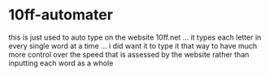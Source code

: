 # 10ff-automater

this is just used to auto type on the website 10ff.net ... 
it types each letter in every single word at a time ... i did want it to type it that way to have much more control over the speed that is 
assessed by the website rather than inputting each word as a whole 
